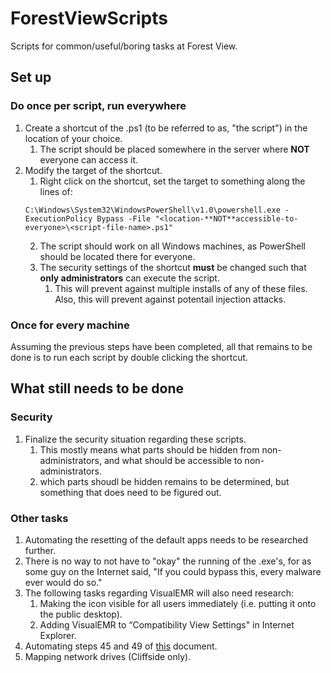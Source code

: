 # ForestViewScripts
Scripts for common/useful/boring tasks at Forest View.
## Set up
### Do once per script, run everywhere
1. Create a shortcut of the .ps1 (to be referred to as, "the script") in the location of your choice.
    1. The script should be placed somewhere in the server where **NOT** everyone can access it.
2. Modify the target of the shortcut.
    1. Right click on the shortcut, set the target to something along the lines of:
    ```
    C:\Windows\System32\WindowsPowerShell\v1.0\powershell.exe -ExecutionPolicy Bypass -File "<location-**NOT**accessible-to-everyone>\<script-file-name>.ps1"
    ```
    2. The script should work on all Windows machines, as PowerShell should be located there for everyone.
    3. The security settings of the shortcut **must** be changed such that **only administrators** can execute the script.
        1. This will prevent against multiple installs of any of these files. Also, this will prevent against potentail injection attacks.
### Once for every machine
Assuming the previous steps have been completed, all that remains to be done is to run each script by double clicking the shortcut.

## What still needs to be done
### Security
1. Finalize the security situation regarding these scripts.
    1. This mostly means what parts should be hidden from non-administrators, and what should be accessible to non-administrators.
    2. which parts shoudl be hidden remains to be determined, but something that does need to be figured out.
### Other tasks
1. Automating the resetting of the default apps needs to be researched further.
2. There is no way to not have to "okay" the running of the .exe's, for as some guy on the Internet said, "If you could bypass this, every malware ever would do so."
3. The following tasks  regarding VisualEMR will also need research:
    1. Making the icon visible for all users immediately (i.e. putting it onto the public desktop).
    2. Adding VisualEMR to “Compatibility View Settings" in Internet Explorer.
4. Automating steps 45 and 49 of [this](https://docs.google.com/document/d/1zjRuDJZ9edF4uzdXzuZWPIB-RvldM5An2VRJ51vOpL4/edit?usp=sharing) document.
5. Mapping network drives (Cliffside only).
